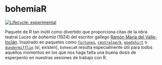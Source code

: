 # bohemiaR

<!-- badges: start -->
[![Lifecycle: experimental](https://img.shields.io/badge/lifecycle-experimental-orange.svg)](https://lifecycle.r-lib.org/articles/stages.html#experimental)
<!-- badges: end -->

Paquete de R tan inútil como divertido que proporciona citas de la obra teatral *Luces de bohemia* (1924) del escritor gallego [Ramón María del Valle-Inclán](https://es.wikipedia.org/wiki/Ram%C3%B3n_Mar%C3%ADa_del_Valle-Incl%C3%A1n). Inspirado en paquetes como [`fortunes`](https://cran.r-project.org/web/packages/fortunes/index.html), [`centralperk`](https://github.com/Ryo-N7/centralperk), [`goodshirt`](https://github.com/adam-gruer/goodshirt) o [`dundermifflin`](https://github.com/tbradley1013/dundermifflin) (sí, existen), `bohemiaR` resulta especialmente útil para todos aquellos momentos en los que nos haga falta una buena dosis de esperpento en nuestras sesiones de trabajo con R.
